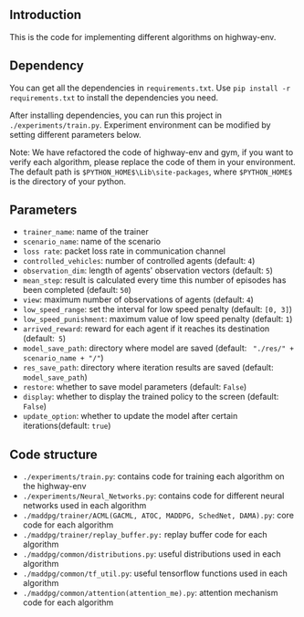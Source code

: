 ## Introduction

This is the code for implementing different algorithms on highway-env.


## Dependency

You can get all the dependencies in `requirements.txt`. Use `pip install -r requirements.txt` to install the dependencies you need.

After installing dependencies, you can run this project in `./experiments/train.py`. Experiment environment can be modified by setting different parameters below.

Note: We have refactored the code of highway-env and gym, if you want to verify each algorithm, please replace the code of them in your environment. The default path is `$PYTHON_HOME$\Lib\site-packages`, where `$PYTHON_HOME$` is the directory of your python.

## Parameters

- `trainer_name`: name of the trainer
- `scenario_name`: name of the scenario
- `loss rate`: packet loss rate in communication channel
- `controlled_vehicles`: number of controlled agents (default: `4`)
- `observation_dim`: length of agents' observation vectors (default: `5`)
- `mean_step`: result is calculated every time this number of episodes has been completed (default: `50`)
- `view`: maximum number of observations of agents (default: `4`)
- `low_speed_range`: set the interval for low speed penalty (default: `[0, 3]`)
- `low_speed_punishment`: maximum value of low speed penalty (default: `1`)
- `arrived_reward`: reward for each agent if it reaches its destination (default:` 5`)
- `model_save_path`: directory where model are saved (default: ` "./res/" + scenario_name + "/"`)
- `res_save_path`: directory where iteration results are saved (default: ` model_save_path`)
- `restore`: whether to save model parameters  (default: `False`)
- `display`: whether to display the trained policy to the screen (default: `False`)
- `update_option`: whether to update the model after certain iterations(default: `true`)

## Code structure

- `./experiments/train.py`: contains code for training each algorithm on the highway-env
- `./experiments/Neural_Networks.py`: contains code for different neural networks used in each algorithm
- `./maddpg/trainer/ACML(GACML, ATOC, MADDPG, SchedNet, DAMA).py`: core code for each algorithm
- `./maddpg/trainer/replay_buffer.py:` replay buffer code for each algorithm
- `./maddpg/common/distributions.py`: useful distributions used in each algorithm
- `./maddpg/common/tf_util.py`: useful tensorflow functions used in each algorithm
- `./maddpg/common/attention(attention_me).py`: attention mechanism code for each algorithm
